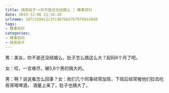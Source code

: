 ```yaml
---
title: 搞笑段子->你不是还没结婚么 | 糗事百科
date: 2019-12-06 21:34:28
urlname: 18fc3104c2c3fcd67bbd7b79f60a10d0
tags: 
- 糗事百科
categories:
- 糗事百科
- 搞笑段子
---
```

男：美女，你不是还没结婚么，肚子怎么搞这么大？起码6个月了吧。

女：哎，一言难尽，被5,6个男的搞大的。

男：啊？说说看怎么回事？女：我们几个同事经常加班，下班后经常被他们拉去吃夜宵喝啤酒， 酒量上来了，肚子也搞大了。


